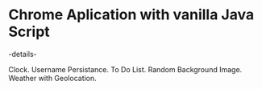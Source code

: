 # Chrome Aplication with vanilla Java Script

-details-

Clock.
Username Persistance.
To Do List.
Random Background Image.
Weather with Geolocation.
